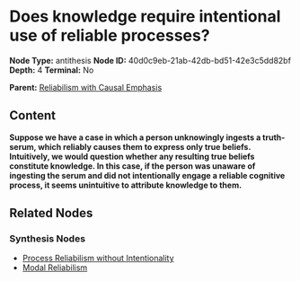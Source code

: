 # Does knowledge require intentional use of reliable processes?

**Node Type:** antithesis
**Node ID:** 40d0c9eb-21ab-42db-bd51-42e3c5dd82bf
**Depth:** 4
**Terminal:** No

**Parent:** [Reliabilism with Causal Emphasis](reliabilism-with-causal-emphasis-synthesis-2e8e680e-daa7-4881-b2d6-438d1abf1e46.md)

## Content

**Suppose we have a case in which a person unknowingly ingests a truth-serum, which reliably causes them to express only true beliefs. Intuitively, we would question whether any resulting true beliefs constitute knowledge. In this case, if the person was unaware of ingesting the serum and did not intentionally engage a reliable cognitive process, it seems unintuitive to attribute knowledge to them.**

## Related Nodes

### Synthesis Nodes

- [Process Reliabilism without Intentionality](process-reliabilism-without-intentionality-synthesis-6879ef58-06f3-435a-82b6-2cee9abd9138.md)
- [Modal Reliabilism](modal-reliabilism-synthesis-625f5ca5-88c7-459b-bf7f-1fad3fca1717.md)
